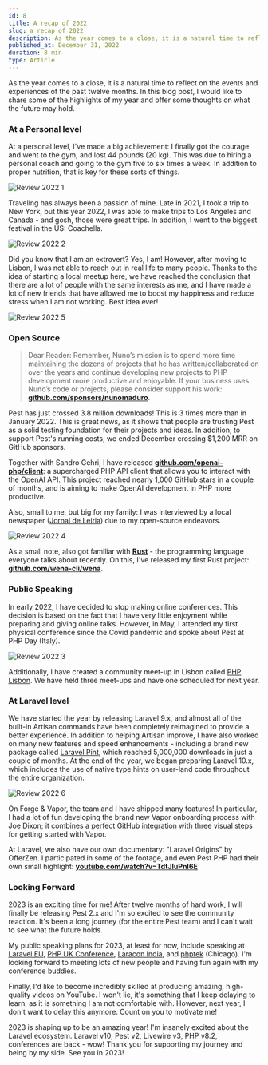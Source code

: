 ```yaml
---
id: 8
title: A recap of 2022
slug: a_recap_of_2022
description: As the year comes to a close, it is a natural time to reflect on the events and experiences of the past twelve months.
published_at: December 31, 2022
duration: 8 min
type: Article
---
```


As the year comes to a close, it is a natural time to reflect on the events and experiences of the past twelve months. In this blog post, I would like to share some of the highlights of my year and offer some thoughts on what the future may hold.

### At a Personal level

At a personal level, I've made a big achievement: I finally got the courage and went to the gym, and lost 44 pounds (20 kg). This was due to hiring a personal coach and going to the gym five to six times a week. In addition to proper nutrition, that is key for these sorts of things.

![Review 2022 1](https://nunomaduro.com/review_2022_1.jpg)

Traveling has always been a passion of mine. Late in 2021, I took a trip to New York, but this year 2022, I was able to make trips to Los Angeles and Canada - and gosh, those were great trips. In addition, I went to the biggest festival in the US: Coachella.

![Review 2022 2](https://nunomaduro.com/review_2022_2.jpg)

Did you know that I am an extrovert? Yes, I am! However, after moving to Lisbon, I was not able to reach out in real life to many people. Thanks to the idea of starting a local meetup here, we have reached the conclusion that there are a lot of people with the same interests as me, and I have made a lot of new friends that have allowed me to boost my happiness and reduce stress when I am not working. Best idea ever!

![Review 2022 5](https://nunomaduro.com/review_2022_5.jpg)

### Open Source

> Dear Reader: Remember, Nuno’s mission is to spend more time maintaining the dozens of projects that he has written/collaborated on over the years and continue developing new projects to PHP development more productive and enjoyable. If your business uses Nuno’s code or projects, please consider support his work: **[github.com/sponsors/nunomaduro]([https://github.com/sponsors/nunomaduro/)**.

Pest has just crossed 3.8 million downloads! This is 3 times more than in January 2022. This is great news, as it shows that people are trusting Pest as a solid testing foundation for their projects and ideas. In addition, to support Pest's running costs, we ended December crossing $1,200 MRR on GitHub sponsors.

Together with Sandro Gehri, I have released **[github.com/openai-php/client](https://github.com/openai-php/client)**: a supercharged PHP API client that allows you to interact with the OpenAI API. This project reached nearly 1,000 GitHub stars in a couple of months, and is aiming to make OpenAI development in PHP more productive.

Also, small to me, but big for my family: I was interviewed by a local newspaper ([Jornal de Leiria](https://www.jornaldeleiria.pt/noticia/o-engenheiro-de-leiria-que-criou-uma-das-mais-conhecidas-ferramentas-online)) due to my open-source endeavors.

![Review 2022 4](https://nunomaduro.com/review_2022_4.jpg)

As a small note, also got familiar with **[Rust](https://www.rust-lang.org/)** - the programming language everyone talks about recently. On this, I've released my first Rust project: **[github.com/wena-cli/wena](https://github.com/wena-cli/wena)**.

### Public Speaking

In early 2022, I have decided to stop making online conferences. This decision is based on the fact that I have very little enjoyment while preparing and giving online talks. However, in May, I attended my first physical conference since the Covid pandemic and spoke about Pest at PHP Day (Italy).

![Review 2022 3](https://nunomaduro.com/review_2022_3.jpg)

Additionally, I have created a community meet-up in Lisbon called [PHP Lisbon](https://phplisbon.com/). We have held three meet-ups and have one scheduled for next year.

### At Laravel level

We have started the year by releasing Laravel 9.x, and almost all of the built-in Artisan commands have been completely reimagined to provide a better experience. In addition to helping Artisan improve, I have also worked on many new features and speed enhancements - including a brand new package called [Laravel Pint](https://github.com/laravel/pint), which reached 5,000,000 downloads in just a couple of months. At the end of the year, we began preparing Laravel 10.x, which includes the use of native type hints on user-land code throughout the entire organization.

![Review 2022 6](https://nunomaduro.com/review_2022_6.jpg)

On Forge & Vapor, the team and I have shipped many features! In particular, I had a lot of fun developing the brand new Vapor onboarding process with Joe Dixon; it combines a perfect GitHub integration with three visual steps for getting started with Vapor.

At Laravel, we also have our own documentary: "Laravel Origins" by OfferZen. I participated in some of the footage, and even Pest PHP had their own small highlight: **[youtube.com/watch?v=TdtJluPnl6E](https://www.youtube.com/watch?v=TdtJluPnl6E)**

### Looking Forward

2023 is an exciting time for me! After twelve months of hard work, I will finally be releasing Pest 2.x and I'm so excited to see the community reaction. It's been a long journey (for the entire Pest team) and I can't wait to see what the future holds.

My public speaking plans for 2023, at least for now, include speaking at [Laravel EU](https://laracon.eu/), [PHP UK Conference](https://www.phpconference.co.uk/), [Laracon India](https://laracon.in/), and [phptek](https://tek.phparch.com/) (Chicago). I'm looking forward to meeting lots of new people and having fun again with my conference buddies.

Finally, I'd like to become incredibly skilled at producing amazing, high-quality videos on YouTube. I won't lie, it's something that I keep delaying to learn, as it is something I am not comfortable with. However, next year, I don't want to delay this anymore.  Count on you to motivate me!

2023 is shaping up to be an amazing year! I'm insanely excited about the Laravel ecosystem. Laravel v10, Pest v2, Livewire v3, PHP v8.2, conferences are back - wow! Thank you for supporting my journey and being by my side. See you in 2023!
